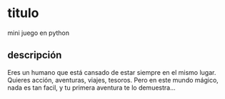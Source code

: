 # titulo
   mini juego en python
## descripción
   Eres un humano que está cansado de estar siempre en el mismo lugar. Quieres acción, aventuras, viajes, tesoros. Pero en este mundo mágico, nada es tan facil, y tu primera aventura te lo demuestra...
